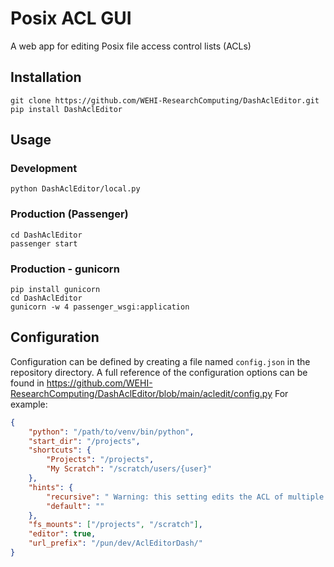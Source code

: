 # Posix ACL GUI

A web app for editing Posix file access control lists (ACLs)

## Installation

```
git clone https://github.com/WEHI-ResearchComputing/DashAclEditor.git
pip install DashAclEditor
```

## Usage

### Development

```
python DashAclEditor/local.py
```

### Production (Passenger)

```
cd DashAclEditor
passenger start
```

### Production - gunicorn

```
pip install gunicorn
cd DashAclEditor
gunicorn -w 4 passenger_wsgi:application
```

## Configuration

Configuration can be defined by creating a file named `config.json` in the repository directory.
A full reference of the configuration options can be found in <https://github.com/WEHI-ResearchComputing/DashAclEditor/blob/main/acledit/config.py>
For example:

```json
{
    "python": "/path/to/venv/bin/python",
    "start_dir": "/projects",
    "shortcuts": {
        "Projects": "/projects",
        "My Scratch": "/scratch/users/{user}"
    },
    "hints": {
        "recursive": " Warning: this setting edits the ACL of multiple files meaning that mistakes can be difficult to fix.",
        "default": ""
    },
    "fs_mounts": ["/projects", "/scratch"],
    "editor": true,
    "url_prefix": "/pun/dev/AclEditorDash/"
}
```
